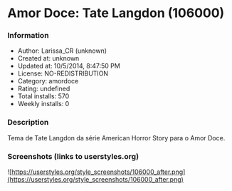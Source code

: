 # Amor Doce:  Tate Langdon (106000)

### Information
- Author: Larissa_CR (unknown)
- Created at: unknown
- Updated at: 10/5/2014, 8:47:50 PM
- License: NO-REDISTRIBUTION
- Category: amordoce
- Rating: undefined
- Total installs: 570
- Weekly installs: 0


### Description
Tema de Tate Langdon da série American Horror Story para o Amor Doce.


### Screenshots (links to userstyles.org)
![https://userstyles.org/style_screenshots/106000_after.png](https://userstyles.org/style_screenshots/106000_after.png)



